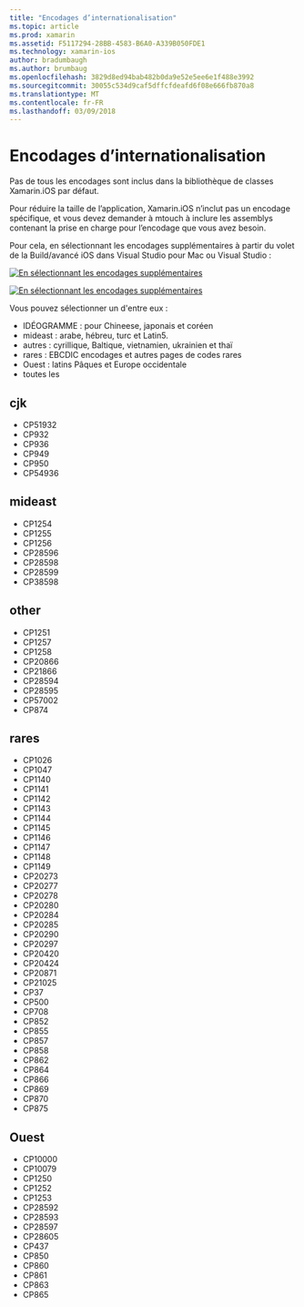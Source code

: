 ```yaml
---
title: "Encodages d’internationalisation"
ms.topic: article
ms.prod: xamarin
ms.assetid: F5117294-28BB-4583-B6A0-A339B050FDE1
ms.technology: xamarin-ios
author: bradumbaugh
ms.author: brumbaug
ms.openlocfilehash: 3829d8ed94bab482b0da9e52e5ee6e1f488e3992
ms.sourcegitcommit: 30055c534d9caf5dffcfdeafd6f08e666fb870a8
ms.translationtype: MT
ms.contentlocale: fr-FR
ms.lasthandoff: 03/09/2018
---
```

# <a name="internationalization-encodings"></a>Encodages d’internationalisation

Pas de tous les encodages sont inclus dans la bibliothèque de classes Xamarin.iOS par défaut.

Pour réduire la taille de l’application, Xamarin.iOS n’inclut pas un encodage spécifique, et vous devez demander à mtouch à inclure les assemblys contenant la prise en charge pour l’encodage que vous avez besoin.

Pour cela, en sélectionnant les encodages supplémentaires à partir du volet de la Build/avancé iOS dans Visual Studio pour Mac ou Visual Studio :

 [![](encodings-images/00.png "En sélectionnant les encodages supplémentaires")](encodings-images/00.png#lightbox)

 [![](encodings-images/00a.png "En sélectionnant les encodages supplémentaires")](encodings-images/00a.png#lightbox)

Vous pouvez sélectionner un d'entre eux :

-  IDÉOGRAMME : pour Chineese, japonais et coréen
-  mideast : arabe, hébreu, turc et Latin5.
-  autres : cyrillique, Baltique, vietnamien, ukrainien et thaï
-  rares : EBCDIC encodages et autres pages de codes rares
-  Ouest : latins Pâques et Europe occidentale
-  toutes les


 <a name="cjk" />


## <a name="cjk"></a>cjk

-  CP51932
-  CP932
-  CP936
-  CP949
-  CP950
-  CP54936


 <a name="mideast" />


## <a name="mideast"></a>mideast

-  CP1254
-  CP1255
-  CP1256
-  CP28596
-  CP28598
-  CP28599
-  CP38598


 <a name="other" />


## <a name="other"></a>other

-  CP1251
-  CP1257
-  CP1258
-  CP20866
-  CP21866
-  CP28594
-  CP28595
-  CP57002
-  CP874


 <a name="rare" />


## <a name="rare"></a>rares

-  CP1026
-  CP1047
-  CP1140
-  CP1141
-  CP1142
-  CP1143
-  CP1144
-  CP1145
-  CP1146
-  CP1147
-  CP1148
-  CP1149
-  CP20273
-  CP20277
-  CP20278
-  CP20280
-  CP20284
-  CP20285
-  CP20290
-  CP20297
-  CP20420
-  CP20424
-  CP20871
-  CP21025
-  CP37
-  CP500
-  CP708
-  CP852
-  CP855
-  CP857
-  CP858
-  CP862
-  CP864
-  CP866
-  CP869
-  CP870
-  CP875


 <a name="west" />


## <a name="west"></a>Ouest

-  CP10000
-  CP10079
-  CP1250
-  CP1252
-  CP1253
-  CP28592
-  CP28593
-  CP28597
-  CP28605
-  CP437
-  CP850
-  CP860
-  CP861
-  CP863
-  CP865

